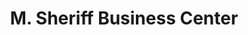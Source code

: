 ---
title: "M. Sheriff Business Center"
url: /zwedru/m-sheriff-business-center/
shop: Lebensmittel
---